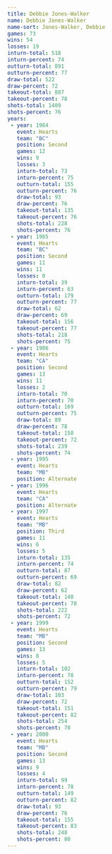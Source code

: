 ```yaml
---
title: Debbie Jones-Walker
name: Debbie Jones-Walker
name-sort: Jones-Walker, Debbie
games: 73
wins: 54
losses: 19
inturn-total: 518
inturn-percent: 74
outturn-total: 891
outturn-percent: 77
draw-total: 522
draw-percent: 72
takeout-total: 887
takeout-percent: 78
shots-total: 1409
shots-percent: 76
years:
 - year: 1984
   event: Hearts
   team: "BC"
   position: Second
   games: 12
   wins: 9
   losses: 3
   inturn-total: 73
   inturn-percent: 75
   outturn-total: 155
   outturn-percent: 76
   draw-total: 93
   draw-percent: 76
   takeout-total: 135
   takeout-percent: 76
   shots-total: 228
   shots-percent: 76
 - year: 1985
   event: Hearts
   team: "BC"
   position: Second
   games: 11
   wins: 11
   losses: 0
   inturn-total: 39
   inturn-percent: 63
   outturn-total: 179
   outturn-percent: 77
   draw-total: 62
   draw-percent: 69
   takeout-total: 156
   takeout-percent: 77
   shots-total: 218
   shots-percent: 75
 - year: 1986
   event: Hearts
   team: "CA"
   position: Second
   games: 13
   wins: 11
   losses: 2
   inturn-total: 70
   inturn-percent: 70
   outturn-total: 169
   outturn-percent: 75
   draw-total: 89
   draw-percent: 78
   takeout-total: 150
   takeout-percent: 72
   shots-total: 239
   shots-percent: 74
 - year: 1995
   event: Hearts
   team: "MB"
   position: Alternate
 - year: 1996
   event: Hearts
   team: "CA"
   position: Alternate
 - year: 1997
   event: Hearts
   team: "MB"
   position: Third
   games: 11
   wins: 6
   losses: 5
   inturn-total: 135
   inturn-percent: 74
   outturn-total: 87
   outturn-percent: 69
   draw-total: 82
   draw-percent: 62
   takeout-total: 140
   takeout-percent: 78
   shots-total: 222
   shots-percent: 72
 - year: 1999
   event: Hearts
   team: "MB"
   position: Second
   games: 13
   wins: 8
   losses: 5
   inturn-total: 102
   inturn-percent: 78
   outturn-total: 152
   outturn-percent: 79
   draw-total: 103
   draw-percent: 72
   takeout-total: 151
   takeout-percent: 82
   shots-total: 254
   shots-percent: 78
 - year: 2000
   event: Hearts
   team: "MB"
   position: Second
   games: 13
   wins: 9
   losses: 4
   inturn-total: 99
   inturn-percent: 78
   outturn-total: 149
   outturn-percent: 82
   draw-total: 93
   draw-percent: 76
   takeout-total: 155
   takeout-percent: 83
   shots-total: 248
   shots-percent: 80
---
```

